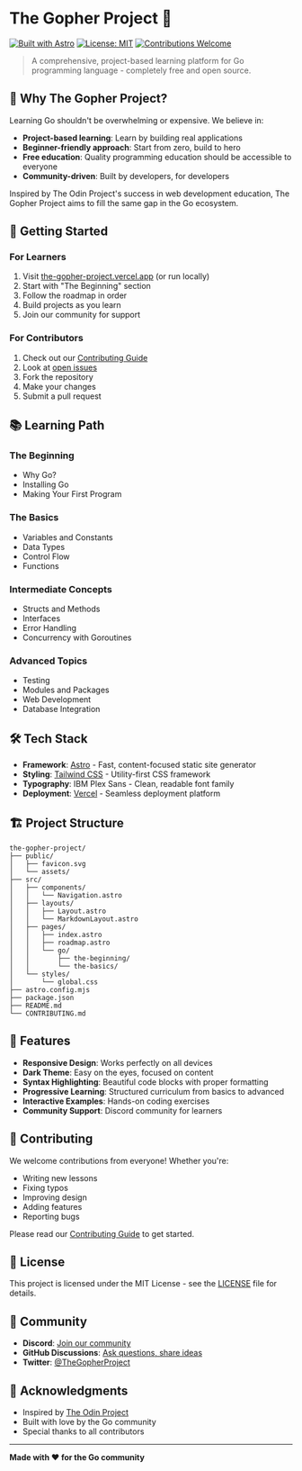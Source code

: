 # The Gopher Project 🐹

[![Built with Astro](https://img.shields.io/badge/Built%20with-Astro-FF5D01.svg)](https://astro.build/)
[![License: MIT](https://img.shields.io/badge/License-MIT-yellow.svg)](https://opensource.org/licenses/MIT)
[![Contributions Welcome](https://img.shields.io/badge/Contributions-Welcome-brightgreen.svg)](CONTRIBUTING.md)

> A comprehensive, project-based learning platform for Go programming language - completely free and open source.

## 🎯 Why The Gopher Project?

Learning Go shouldn't be overwhelming or expensive. We believe in:

- **Project-based learning**: Learn by building real applications
- **Beginner-friendly approach**: Start from zero, build to hero
- **Free education**: Quality programming education should be accessible to everyone
- **Community-driven**: Built by developers, for developers

Inspired by The Odin Project's success in web development education, The Gopher Project aims to fill the same gap in the Go ecosystem.

## 🚀 Getting Started

### For Learners

1. Visit [the-gopher-project.vercel.app](https://the-gopher-project.vercel.app) (or run locally)
2. Start with "The Beginning" section
3. Follow the roadmap in order
4. Build projects as you learn
5. Join our community for support

### For Contributors

1. Check out our [Contributing Guide](CONTRIBUTING.md)
2. Look at [open issues](https://github.com/SpectreFury/the-gopher-project/issues)
3. Fork the repository
4. Make your changes
5. Submit a pull request

## 📚 Learning Path

### The Beginning
- Why Go?
- Installing Go
- Making Your First Program

### The Basics
- Variables and Constants
- Data Types
- Control Flow
- Functions

### Intermediate Concepts
- Structs and Methods
- Interfaces
- Error Handling
- Concurrency with Goroutines

### Advanced Topics
- Testing
- Modules and Packages
- Web Development
- Database Integration

## 🛠️ Tech Stack

- **Framework**: [Astro](https://astro.build/) - Fast, content-focused static site generator
- **Styling**: [Tailwind CSS](https://tailwindcss.com/) - Utility-first CSS framework
- **Typography**: IBM Plex Sans - Clean, readable font family
- **Deployment**: [Vercel](https://vercel.com/) - Seamless deployment platform

## 🏗️ Project Structure

```
the-gopher-project/
├── public/
│   ├── favicon.svg
│   └── assets/
├── src/
│   ├── components/
│   │   └── Navigation.astro
│   ├── layouts/
│   │   ├── Layout.astro
│   │   └── MarkdownLayout.astro
│   ├── pages/
│   │   ├── index.astro
│   │   ├── roadmap.astro
│   │   └── go/
│   │       ├── the-beginning/
│   │       └── the-basics/
│   └── styles/
│       └── global.css
├── astro.config.mjs
├── package.json
├── README.md
└── CONTRIBUTING.md
```

## 🌟 Features

- **Responsive Design**: Works perfectly on all devices
- **Dark Theme**: Easy on the eyes, focused on content
- **Syntax Highlighting**: Beautiful code blocks with proper formatting
- **Progressive Learning**: Structured curriculum from basics to advanced
- **Interactive Examples**: Hands-on coding exercises
- **Community Support**: Discord community for learners

## 🤝 Contributing

We welcome contributions from everyone! Whether you're:

- Writing new lessons
- Fixing typos
- Improving design
- Adding features
- Reporting bugs

Please read our [Contributing Guide](CONTRIBUTING.md) to get started.

## 📝 License

This project is licensed under the MIT License - see the [LICENSE](LICENSE) file for details.

## 💬 Community

- **Discord**: [Join our community](https://discord.gg/gopher-project)
- **GitHub Discussions**: [Ask questions, share ideas](https://github.com/SpectreFury/the-gopher-project/discussions)
- **Twitter**: [@TheGopherProject](https://twitter.com/TheGopherProject)

## 🙏 Acknowledgments

- Inspired by [The Odin Project](https://www.theodinproject.com/)
- Built with love by the Go community
- Special thanks to all contributors

---

**Made with ❤️ for the Go community**